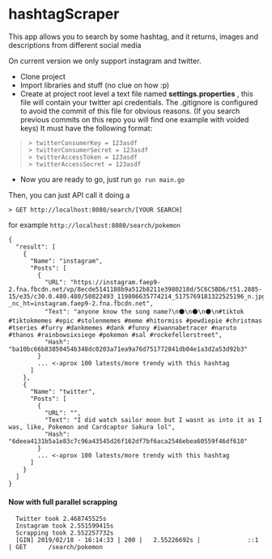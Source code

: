 


# hashtagScraper 


This app allows you to search by some hashtag, and it returns, images and descriptions from different social media

On current version we only support instagram and twitter.

 - Clone project 
 - Import libraries and stuff (no clue on how
   :p)
 - Create at project root level a text file named **settings.properties** , this file will contain your twitter api credentials. The .gitignore is configured to avoid the commit of this file for obvious reasons. (If you search previous commits on this repo you will find one example with voided keys)  It must have the following format:
 

>     > twitterConsumerKey = 123asdf
>     > twitterConsumerSecret = 123asdf
>     > twitterAccessToken = 123asdf 
>     > twitterAccessSecret = 123asdf

 
 - Now you are ready to go, just run `go run main.go`

Then, you can just API call it doing a

    > GET http://localhost:8080/search/[YOUR SEARCH]

for example `http://localhost:8080/search/pokemon`

    {
      "result": [
        {
          "Name": "instagram",
          "Posts": [
            {
              "URL": "https://instagram.faep9-2.fna.fbcdn.net/vp/8ecde5141188b9a512b8211e3980218d/5C6C5BD6/t51.2885-15/e35/c30.0.480.480/50822493_119806635774214_5175769181322525196_n.jpg?_nc_ht=instagram.faep9-2.fna.fbcdn.net",
              "Text": "anyone know the song name?\n⚫\n⚫\n⚫\n#tiktok #tiktokmemes #epic #stolenmemes #meme #hitormiss #pewdiepie #christmas #tseries #furry #dankmemes #dank #funny #iwannabetracer #naruto #thanos #rainbowsixsiege #pokemon #sal #rockefellerstreet",
              "Hash": "ba10bc66b83850454b348dc0203a71ea9a76d751772841db04e1a3d2a53d92b3"
            }
	        ... <-aprox 100 latests/more trendy with this hashtag
          ]
        },
        {
          "Name": "twitter",
          "Posts": [
            {
              "URL": "",
              "Text": "I did watch sailor moon but I wasnt as into it as I was, like, Pokemon and Cardcaptor Sakura lol",
              "Hash": "6deea4131b5a1e83c7c96a43545d26f162df7bf6aca2546ebea60559f46df610"
            }
	        ... <-aprox 100 latests/more trendy with this hashtag
          ]
        }
      ]
    }
    


#### Now with full parallel scrapping

      Twitter took 2.468745525s
      Instagram took 2.551599415s
      Scrapping took 2.552257732s
      [GIN] 2019/02/18 - 16:14:33 | 200 |   2.55226692s |             ::1 | GET      /search/pokemon


